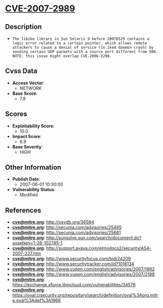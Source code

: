 
# [CVE-2007-2989](http://osvdb.org/36584)

## Description

- `The libike library in Sun Solaris 9 before 20070529 contains a logic error related to a certain pointer, which allows remote attackers to cause a denial of service (in.iked daemon crash) by sending certain UDP packets with a source port different from 500.  NOTE: this issue might overlap CVE-2006-2298.`

## Cvss Data

- **Access Vector**:
  - NETWORK
- **Base Score**:
  - 7.8

## Scores

- **Exploitability Score**:
  - 10.0
- **Impact Score**:
  - 6.9
- **Base Severity**:
  - HIGH

## Other Information

- **Publish Date**:
  - 2007-06-01 10:30:00
- **Vulnerability Status**:
  - Modified

## References

- **cve@mitre.org**: http://osvdb.org/36584
- **cve@mitre.org**: http://secunia.com/advisories/25465
- **cve@mitre.org**: http://secunia.com/advisories/25661
- **cve@mitre.org**: http://sunsolve.sun.com/search/document.do?assetkey=1-26-102745-1
- **cve@mitre.org**: http://support.avaya.com/elmodocs2/security/ASA-2007-227.htm
- **cve@mitre.org**: http://www.securityfocus.com/bid/24209
- **cve@mitre.org**: http://www.securitytracker.com/id?1018134
- **cve@mitre.org**: http://www.vupen.com/english/advisories/2007/1982
- **cve@mitre.org**: http://www.vupen.com/english/advisories/2007/2188
- **cve@mitre.org**: https://exchange.xforce.ibmcloud.com/vulnerabilities/34576
- **cve@mitre.org**: https://oval.cisecurity.org/repository/search/definition/oval%3Aorg.mitre.oval%3Adef%3A1966
